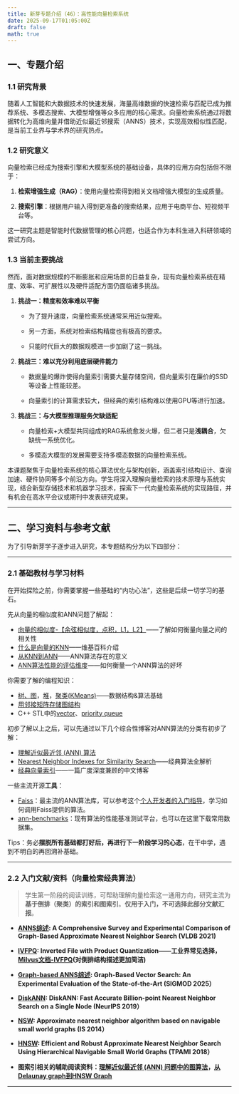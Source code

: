 ```yaml
---
title: 新芽专题介绍（46）：高性能向量检索系统
date: 2025-09-17T01:05:00Z
draft: false
math: true
---
```


## 一、专题介绍

### 1.1  研究背景

随着人工智能和大数据技术的快速发展，海量高维数据的快速检索与匹配已成为推荐系统、多模态搜索、大模型增强等众多应用的核心需求。向量检索系统通过将数据转化为高维向量并借助近似最近邻搜索（ANNS）技术，实现高效相似性匹配，是当前工业界与学术界的研究热点。


### 1.2  研究意义

向量检索已经成为搜索引擎和大模型系统的基础设备，具体的应用方向包括但不限于：

1. **检索增强生成（RAG）**：使用向量检索得到相关文档增强大模型的生成质量。

2. **搜索引擎**：根据用户输入得到更准备的搜索结果，应用于电商平台、短视频平台等。

这一研究主题是智能时代数据管理的核心问题，也适合作为本科生进入科研领域的尝试方向。

### 1.3  当前主要挑战

然而，面对数据规模的不断膨胀和应用场景的日益复杂，现有向量检索系统在精度、效率、可扩展性以及硬件适配方面仍面临诸多挑战。

1. **挑战一：精度和效率难以平衡**

   * 为了提升速度，向量检索系统通常采用近似搜索。

   * 另一方面，系统对检索结构精度也有极高的要求。

   * 只能时代巨大的数据规模进一步加剧了这一挑战。

2. **挑战三：难以充分利用底层硬件能力**

   * 数据量的爆炸使得向量索引需要大量存储空间，但向量索引在廉价的SSD等设备上性能较差。

   * 向量索引的计算需求较大，但经典的索引结构难以使用GPU等进行加速。

2. **挑战三：与大模型推理服务欠缺适配**

   * 向量检索+大模型共同组成的RAG系统愈发火爆，但二者只是**浅耦合**，欠缺统一系统优化。

   * 多模态大模型的发展需要支持多模态数据的向量检索系统。

本课题聚焦于向量检索系统的核心算法优化与架构创新，涵盖索引结构设计、查询加速、硬件协同等多个前沿方向。学生将深入理解向量检索的技术原理与系统实现，结合新型存储技术和机器学习技术，探索下一代向量检索系统的实现路径，并有机会在高水平会议或期刊中发表研究成果。

***

## 二、学习资料与参考文献

为了引导新芽学子逐步进入研究，本专题结构分为以下四部分：

***

### 2.1  基础教材与学习材料

在开始探险之前，你需要掌握一些基础的“内功心法”，这些是后续一切学习的基石。

先从向量的相似度和ANN问题了解起：
* [向量的相似度-【余弦相似度，点积，L1，L2】](https://zhuanlan.zhihu.com/p/660426812)——了解如何衡量向量之间的相关性
* [什么是向量的KNN](https://en.wikipedia.org/wiki/K-nearest_neighbors_algorithm)——维基百科介绍
* [从KNN到ANN](https://sefiks.com/2023/07/27/k-nn-vs-approximate-nearest-neighbors/)——ANN算法存在的意义
* [ANN算法性能的评估维度](https://apxml.com/zh/courses/vector-databases-semantic-search/chapter-3-approximate-nearest-neighbor-search/evaluating-ann-performance)——如何衡量一个ANN算法的好坏

你需要了解的编程知识：
* [树、图](https://zhuanlan.zhihu.com/p/622191693)，[堆](https://zhuanlan.zhihu.com/p/615541177)，[聚类(KMeans)](https://zhuanlan.zhihu.com/p/391877604)——数据结构&算法基础
* [用邻接矩阵存储图结构](https://www.cnblogs.com/helloylh/p/17209626.html)
* C++ STL中的[vector](https://www.runoob.com/cplusplus/cpp-vector.html)、[priority queue](https://www.runoob.com/cplusplus/cpp-libs-priority_queue.html)

初步了解以上之后，可以先通过以下几个综合性博客对ANN算法的分类有初步了解：
* [理解近似最近邻 (ANN) 算法](https://www.elastic.co/cn/blog/understanding-ann)
* [Nearest Neighbor Indexes for Similarity Search](https://www.pinecone.io/learn/series/faiss/vector-indexes/)——经典算法全解析
* [经典向量索引](https://yongyuan.name/blog/vector-ann-search.html)——一篇广度深度兼顾的中文博客

一些主流开源**工具**：
* [Faiss](https://github.com/facebookresearch/faiss)：最主流的ANN算法库，可以参考这个[个人开发者的入门指导](https://github.com/LandonZhang/FAISS-Tutorial)，学习如何调用Faiss提供的算法。
* [ann-benchmarks](https://github.com/erikbern/ann-benchmarks)：现有算法的性能基准测试平台，也可以在这里下载常用数据集。

Tips：务必**摆脱所有基础都打好后，再进行下一阶段学习的心态**，在干中学，遇到不明白的再回溯补基础。

***

### 2.2  入门文献/资料（向量检索经典算法）

> 学生第一阶段的阅读训练，可帮助理解向量检索这一通用方向，研究主流为**基于倒排（聚类）的索引和图索引**。**仅用于入门，不可选择此部分文献汇报**。

* **[ANNS综述](https://www.vldb.org/pvldb/vol14/p1964-wang.pdf): A Comprehensive Survey and Experimental Comparison of Graph-Based Approximate Nearest Neighbor Search (VLDB 2021)**

* **[IVFPQ](https://zhuanlan.zhihu.com/p/378725270): Inverted File with Product Quantization——工业界常见选择，[Milvus文档-IVFPQ](https://milvus.io/docs/zh/ivf-pq.md)(对倒排结构描述更加简洁)**



* **[Graph-based ANNS综述](https://dl.acm.org/doi/abs/10.1145/3709693): Graph-Based Vector Search: An Experimental Evaluation of the State-of-the-Art (SIGMOD 2025）**

* **[DiskANN](https://proceedings.neurips.cc/paper_files/paper/2019/file/09853c7fb1d3f8ee67a61b6bf4a7f8e6-Paper.pdf): DiskANN: Fast Accurate Billion-point Nearest Neighbor Search on a Single Node (NeurIPS 2019）**

* **[NSW](https://www.hse.ru/data/2015/03/13/1325528089/Approximate%20nearest%20neighbor%20algorithm%20b..navigable%20(Information%20Systems).pdf): Approximate nearest neighbor algorithm based on navigable small world graphs (IS 2014）**

* **[HNSW](https://proceedings.neurips.cc/paper_files/paper/2019/file/09853c7fb1d3f8ee67a61b6bf4a7f8e6-Paper.pdf): Efficient and Robust Approximate Nearest Neighbor Search Using Hierarchical Navigable Small World Graphs  (TPAMI 2018）**

* **图索引相关的辅助阅读资料：[理解近似最近邻 (ANN) 问题中的图算法](https://zhuanlan.zhihu.com/p/610454162)，[从Delaunay graph到HNSW Graph](https://hustai.github.io/zh/posts/rag/HNSW.html)**

***